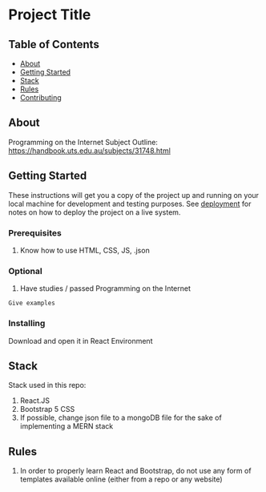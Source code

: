 # Project Title

## Table of Contents

- [About](#about)
- [Getting Started](#getting_started)
- [Stack](#stack)
- [Rules](#rules)
- [Contributing](../CONTRIBUTING.md)

## About <a name = "about"></a>

Programming on the Internet Subject Outline: https://handbook.uts.edu.au/subjects/31748.html

## Getting Started <a name = "getting_started"></a>

These instructions will get you a copy of the project up and running on your local machine for development and testing purposes. See [deployment](#deployment) for notes on how to deploy the project on a live system.

### Prerequisites

1. Know how to use HTML, CSS, JS, .json

### Optional
1. Have studies / passed Programming on the Internet
```
Give examples
```

### Installing

Download and open it in React Environment

## Stack <a name = "stack"></a>

Stack used in this repo:
1. React.JS
2. Bootstrap 5 CSS
3. If possible, change json file to a mongoDB file for the sake of implementing a MERN stack

## Rules <a name = "rules"></a>
1. In order to properly learn React and Bootstrap, do not use any form of templates available online (either from a repo or any website)
